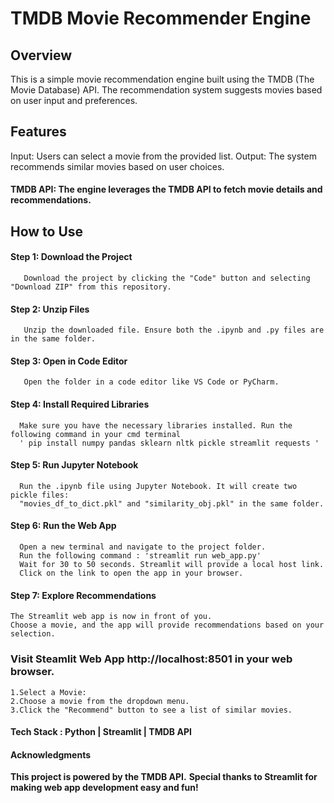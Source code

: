 # TMDB Movie Recommender Engine
## Overview
   This is a simple movie recommendation engine built using the TMDB (The Movie Database) API. 
   The recommendation system suggests movies based on user input and preferences.

## Features
  Input: Users can select a movie from the provided list.
  Output: The system recommends similar movies based on user choices.
#### TMDB API: The engine leverages the TMDB API to fetch movie details and recommendations.
## How to Use
  #### Step 1: Download the Project
       Download the project by clicking the "Code" button and selecting "Download ZIP" from this repository.
#### Step 2: Unzip Files
       Unzip the downloaded file. Ensure both the .ipynb and .py files are in the same folder.
#### Step 3: Open in Code Editor
       Open the folder in a code editor like VS Code or PyCharm.
#### Step 4: Install Required Libraries
      Make sure you have the necessary libraries installed. Run the following command in your cmd terminal 
      ' pip install numpy pandas sklearn nltk pickle streamlit requests '
#### Step 5: Run Jupyter Notebook
      Run the .ipynb file using Jupyter Notebook. It will create two pickle files: 
      "movies_df_to_dict.pkl" and "similarity_obj.pkl" in the same folder.
#### Step 6: Run the Web App
      Open a new terminal and navigate to the project folder.
      Run the following command : 'streamlit run web_app.py'
      Wait for 30 to 50 seconds. Streamlit will provide a local host link. 
      Click on the link to open the app in your browser.
#### Step 7: Explore Recommendations
    The Streamlit web app is now in front of you. 
    Choose a movie, and the app will provide recommendations based on your selection.


### Visit Steamlit Web App http://localhost:8501 in your web browser.
    1.Select a Movie:
    2.Choose a movie from the dropdown menu.
    3.Click the "Recommend" button to see a list of similar movies.
#### Tech Stack : Python | Streamlit | TMDB API


#### Acknowledgments
**This project is powered by the TMDB API.**
**Special thanks to Streamlit for making web app development easy and fun!**

